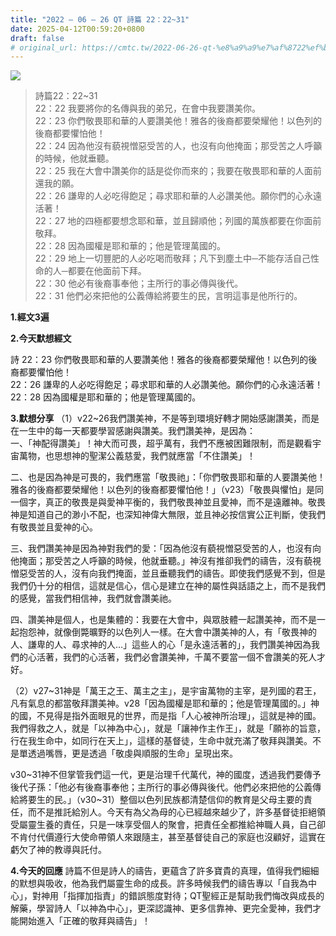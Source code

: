 ```yaml
---
title: "2022 – 06 – 26 QT 詩篇 22：22~31"
date: 2025-04-12T00:59:20+0800
draft: false
# original_url: https://cmtc.tw/2022-06-26-qt-%e8%a9%a9%e7%af%8722%ef%bc%9a2231
---
```


![](/images/qt.jpg)
> 詩篇22：22\~31  
> 22：22 我要將你的名傳與我的弟兄，在會中我要讚美你。  
> 22：23 你們敬畏耶和華的人要讚美他！雅各的後裔都要榮耀他！以色列的後裔都要懼怕他！  
> 22：24 因為他沒有藐視憎惡受苦的人，也沒有向他掩面；那受苦之人呼籲的時候，他就垂聽。  
> 22：25 我在大會中讚美你的話是從你而來的；我要在敬畏耶和華的人面前還我的願。  
> 22：26 謙卑的人必吃得飽足；尋求耶和華的人必讚美他。願你們的心永遠活著！  
> 22：27 地的四極都要想念耶和華，並且歸順他；列國的萬族都要在你面前敬拜。  
> 22：28 因為國權是耶和華的；他是管理萬國的。  
> 22：29 地上一切豐肥的人必吃喝而敬拜；凡下到塵土中─不能存活自己性命的人─都要在他面前下拜。  
> 22：30 他必有後裔事奉他；主所行的事必傳與後代。  
> 22：31 他們必來把他的公義傳給將要生的民，言明這事是他所行的。

**1.經文3遍**

**2.今天默想經文**
  
詩 22：23 你們敬畏耶和華的人要讚美他！雅各的後裔都要榮耀他！以色列的後裔都要懼怕他！  
22：26 謙卑的人必吃得飽足；尋求耶和華的人必讚美他。願你們的心永遠活著！  
22：28 因為國權是耶和華的；他是管理萬國的。

**3.默想分享**
（1）v22\~26我們讚美神，不是等到環境好轉才開始感謝讚美，而是在一生中的每一天都要學習感謝與讚美。我們讚美神，是因為：  
一、「神配得讚美」！神大而可畏，超乎萬有，我們不應被困難限制，而是觀看宇宙萬物，也思想神的聖潔公義慈愛，我們就應當「不住讚美」！

二、也是因為神是可畏的，我們應當「敬畏祂」：「你們敬畏耶和華的人要讚美他！雅各的後裔都要榮耀他！以色列的後裔都要懼怕他！」（v23）「敬畏與懼怕」是同一個字，真正的敬畏是與愛神平衡的，我們敬畏神並且愛神，而不是遠離神。敬畏神是知道自己的渺小不配，也深知神偉大無限，並且神必按信實公正判斷，使我們有敬畏並且愛神的心。

三、我們讚美神是因為神對我們的愛：「因為他沒有藐視憎惡受苦的人，也沒有向他掩面；那受苦之人呼籲的時候，他就垂聽。」神沒有推卻我們的禱告，沒有藐視憎惡受苦的人，沒有向我們掩面，並且垂聽我們的禱告。即使我們感覺不到，但是我們仍十分的相信，這就是信心，信心是建立在神的屬性與話語之上，而不是我們的感覺，當我們相信神，我們就會讚美祂。

四、讚美神是個人，也是集體的：我要在大會中，與眾肢體一起讚美神，而不是一起抱怨神，就像倒斃曠野的以色列人一樣。在大會中讚美神的人，有「敬畏神的人、謙卑的人、尋求神的人…」這些人的心「是永遠活著的」，我們讚美神因為我們的心活著，我們的心活著，我們必會讚美神，千萬不要當一個不會讚美的死人才好。

（2）v27\~31神是「萬王之王、萬主之主」，是宇宙萬物的主宰，是列國的君王，凡有氣息的都當敬拜讚美神。v28「因為國權是耶和華的；他是管理萬國的。」神的國，不見得是指外面眼見的世界，而是指「人心被神所治理」，這就是神的國。我們得救之人，就是「以神為中心」，就是「讓神作主作王」，就是「願祢的旨意，行在我生命中，如同行在天上」，這樣的基督徒，生命中就充滿了敬拜與讚美。不是單透過嘴唇，更是透過「敬虔與順服的生命」呈現出來。

v30\~31神不但掌管我們這一代，更是治理千代萬代，神的國度，透過我們要傳予後代子孫：「他必有後裔事奉他；主所行的事必傳與後代。他們必來把他的公義傳給將要生的民。」（v30\~31）整個以色列民族都清楚信仰的教育是父母主要的責任，而不是推託給別人。今天有為父為母的心已經越來越少了，許多基督徒拒絕領受屬靈生養的責任，只是一味享受個人的聚會，把責任全都推給神職人員，自己卻不肯付代價遵行大使命帶領人來跟隨主，甚至基督徒自己的家庭也沒顧好，這實在虧欠了神的教導與託付。

**4.今天的回應**
詩篇不但是詩人的禱告，更蘊含了許多寶貴的真理，值得我們細細的默想與吸收，他為我們屬靈生命的成長。許多時候我們的禱告專以「自我為中心」，對神用「指揮加指責」的錯誤態度對待；QT聖經正是幫助我們悔改與成長的解藥，學習詩人「以神為中心」，更深認識神、更多信靠神、更完全愛神，我們才能開始進入「正確的敬拜與禱告」！
